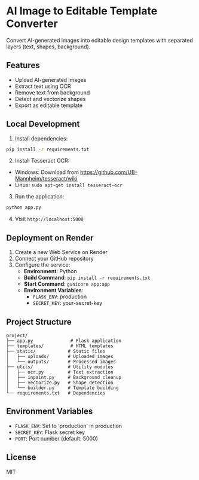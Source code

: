 # AI Image to Editable Template Converter

Convert AI-generated images into editable design templates with separated layers (text, shapes, background).

## Features

- Upload AI-generated images
- Extract text using OCR
- Remove text from background
- Detect and vectorize shapes
- Export as editable template

## Local Development

1. Install dependencies:
```bash
pip install -r requirements.txt
```

2. Install Tesseract OCR:
- Windows: Download from https://github.com/UB-Mannheim/tesseract/wiki
- Linux: `sudo apt-get install tesseract-ocr`

3. Run the application:
```bash
python app.py
```

4. Visit `http://localhost:5000`

## Deployment on Render

1. Create a new Web Service on Render
2. Connect your GitHub repository
3. Configure the service:
   - **Environment**: Python
   - **Build Command**: `pip install -r requirements.txt`
   - **Start Command**: `gunicorn app:app`
   - **Environment Variables**:
     - `FLASK_ENV`: production
     - `SECRET_KEY`: your-secret-key

## Project Structure

```
project/
├── app.py              # Flask application
├── templates/          # HTML templates
├── static/            # Static files
│   ├── uploads/       # Uploaded images
│   └── outputs/       # Processed images
├── utils/             # Utility modules
│   ├── ocr.py         # Text extraction
│   ├── inpaint.py     # Background cleanup
│   ├── vectorize.py   # Shape detection
│   └── builder.py     # Template building
└── requirements.txt   # Dependencies
```

## Environment Variables

- `FLASK_ENV`: Set to 'production' in production
- `SECRET_KEY`: Flask secret key
- `PORT`: Port number (default: 5000)

## License

MIT 